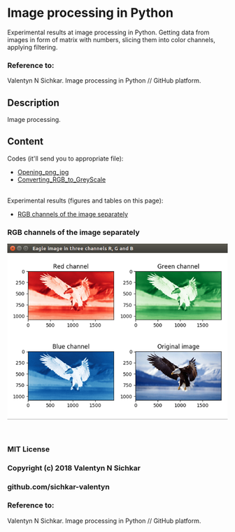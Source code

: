 # Image processing in Python
Experimental results at image processing in Python. Getting data from images in form of matrix with numbers, slicing them into color channels, applying filtering.
<br/>

### Reference to:
Valentyn N Sichkar. Image processing in Python // GitHub platform.

## Description
Image processing.

## Content
Codes (it'll send you to appropriate file):
* [Opening_png_jpg](https://github.com/sichkar-valentyn/Image_processing_in_Python/tree/master/Opening_png_jpg.py)
* [Converting_RGB_to_GreyScale](https://github.com/sichkar-valentyn/Image_processing_in_Python/tree/master/Converting_RGB_to_GreyScale.py)

<br/>
Experimental results (figures and tables on this page):

* <a href="#RGB channels of the image separately">RGB channels of the image separately</a>

### <a name="RGB channels of the image separately">RGB channels of the image separately</a>

![RGB_channels](images/RGB_channels.png)

<br/>

### MIT License
### Copyright (c) 2018 Valentyn N Sichkar
### github.com/sichkar-valentyn
### Reference to:
Valentyn N Sichkar. Image processing in Python // GitHub platform.
